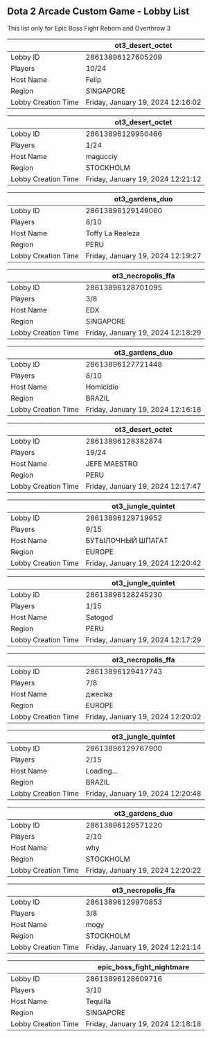 ## Dota 2 Arcade Custom Game - Lobby List

This list only for Epic Boss Fight Reborn and Overthrow 3

|  | ot3_desert_octet |
| ------ | ------ |
| Lobby ID | 28613896127605209 |
| Players | 10/24 |
| Host Name | Felip |
| Region | SINGAPORE |
| Lobby Creation Time | Friday, January 19, 2024 12:16:02 |


|  | ot3_desert_octet |
| ------ | ------ |
| Lobby ID | 28613896129950466 |
| Players | 1/24 |
| Host Name | magucciy |
| Region | STOCKHOLM |
| Lobby Creation Time | Friday, January 19, 2024 12:21:12 |


|  | ot3_gardens_duo |
| ------ | ------ |
| Lobby ID | 28613896129149060 |
| Players | 8/10 |
| Host Name | Toffy La Realeza |
| Region | PERU |
| Lobby Creation Time | Friday, January 19, 2024 12:19:27 |


|  | ot3_necropolis_ffa |
| ------ | ------ |
| Lobby ID | 28613896128701095 |
| Players | 3/8 |
| Host Name | EDX |
| Region | SINGAPORE |
| Lobby Creation Time | Friday, January 19, 2024 12:18:29 |


|  | ot3_gardens_duo |
| ------ | ------ |
| Lobby ID | 28613896127721448 |
| Players | 8/10 |
| Host Name | Homicídio |
| Region | BRAZIL |
| Lobby Creation Time | Friday, January 19, 2024 12:16:18 |


|  | ot3_desert_octet |
| ------ | ------ |
| Lobby ID | 28613896128382874 |
| Players | 19/24 |
| Host Name | JEFE MAESTRO |
| Region | PERU |
| Lobby Creation Time | Friday, January 19, 2024 12:17:47 |


|  | ot3_jungle_quintet |
| ------ | ------ |
| Lobby ID | 28613896129719952 |
| Players | 9/15 |
| Host Name | БУТЫЛОЧНЫЙ ШПАГАT |
| Region | EUROPE |
| Lobby Creation Time | Friday, January 19, 2024 12:20:42 |


|  | ot3_jungle_quintet |
| ------ | ------ |
| Lobby ID | 28613896128245230 |
| Players | 1/15 |
| Host Name | Satogod |
| Region | PERU |
| Lobby Creation Time | Friday, January 19, 2024 12:17:29 |


|  | ot3_necropolis_ffa |
| ------ | ------ |
| Lobby ID | 28613896129417743 |
| Players | 7/8 |
| Host Name | джесіка |
| Region | EUROPE |
| Lobby Creation Time | Friday, January 19, 2024 12:20:02 |


|  | ot3_jungle_quintet |
| ------ | ------ |
| Lobby ID | 28613896129767900 |
| Players | 2/15 |
| Host Name | Loading... |
| Region | BRAZIL |
| Lobby Creation Time | Friday, January 19, 2024 12:20:48 |


|  | ot3_gardens_duo |
| ------ | ------ |
| Lobby ID | 28613896129571220 |
| Players | 2/10 |
| Host Name | why |
| Region | STOCKHOLM |
| Lobby Creation Time | Friday, January 19, 2024 12:20:22 |


|  | ot3_necropolis_ffa |
| ------ | ------ |
| Lobby ID | 28613896129970853 |
| Players | 3/8 |
| Host Name | mogy |
| Region | STOCKHOLM |
| Lobby Creation Time | Friday, January 19, 2024 12:21:14 |


|  | epic_boss_fight_nightmare |
| ------ | ------ |
| Lobby ID | 28613896128609716 |
| Players | 3/10 |
| Host Name | Tequilla |
| Region | SINGAPORE |
| Lobby Creation Time | Friday, January 19, 2024 12:18:18 |


